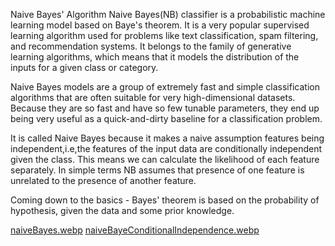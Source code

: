 Naive Bayes' Algorithm
Naive Bayes(NB) classifier is a probabilistic machine learning model based on Baye's theorem. It is a very popular supervised learning algorithm used for problems like text classification, spam filtering, and recommendation systems. It belongs to the family of generative learning algorithms, which means that it models the distribution of the inputs for a given class or category.

Naive Bayes models are a group of extremely fast and simple classification algorithms that are often suitable for very high-dimensional datasets. Because they are so fast and have so few tunable parameters, they end up being very useful as a quick-and-dirty baseline for a classification problem.

It is called Naive Bayes because it makes a naive assumption features being independent,i.e,the features of the input data are conditionally independent given the class. This means we can calculate the likelihood of each feature separately. In simple terms NB assumes that presence of one feature is unrelated to the presence of another feature.

Coming down to the basics - Bayes' theorem is based on the probability of hypothesis, given the data and some prior knowledge.

[naiveBayes.webp](attachment:naiveBayes.webp)
[naiveBayeConditionalIndependence.webp](attachment:naiveBayeConditionalIndependence.webp)

